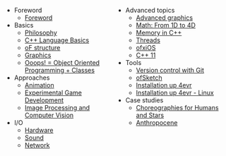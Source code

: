 <div style="width: 50%; float: left;">

<ul>
<li>Foreword

<ul>
<li><a href="http://openframeworks.cc/ofBook/chapters/foreword.html">Foreword</a></li>
</ul>
</li>
<li>Basics

<ul>
<li><a href="http://openframeworks.cc/ofBook/chapters/of_philosophy.html">Philosophy</a></li>
<li><a href="http://openframeworks.cc/ofBook/chapters/cplusplus_basics.html">C++ Language Basics</a></li>
<li><a href="http://openframeworks.cc/ofBook/chapters/setup_and_project_structure.html">oF structure</a></li>
<li><a href="http://openframeworks.cc/ofBook/chapters/intro_to_graphics.html">Graphics</a></li>
<li><a href="http://openframeworks.cc/ofBook/chapters/OOPs!.html">Ooops! = Object Oriented Programming + Classes</a></li>
</ul>
</li>
<li>Approaches

<ul>
<li><a href="http://openframeworks.cc/ofBook/chapters/animation.html">Animation</a></li>
<li><a href="http://openframeworks.cc/ofBook/chapters/game_design.html">Experimental Game Development</a></li>
<li><a href="http://openframeworks.cc/ofBook/chapters/image_processing_computer_vision.html">Image Processing and Computer Vision</a></li>
</ul>
</li>
<li>I/O

<ul>
<li><a href="http://openframeworks.cc/ofBook/chapters/hardware.html">Hardware</a></li>
<li><a href="http://openframeworks.cc/ofBook/chapters/sound.html">Sound</a></li>
<li><a href="http://openframeworks.cc/ofBook/chapters/network.html">Network</a></li>
</ul>
</li>

</ul> 
</div>
<div style="width: 50%; float: left;">
<ul>

<li>Advanced topics

<ul>
<li><a href="http://openframeworks.cc/ofBook/chapters/advanced_graphics.html">Advanced graphics</a></li>
<li><a href="http://openframeworks.cc/ofBook/chapters/math.html">Math: From 1D to 4D</a></li>
<li><a href="http://openframeworks.cc/ofBook/chapters/memory.html">Memory in C++</a></li>
<li><a href="http://openframeworks.cc/ofBook/chapters/threads.html">Threads</a></li>
<li><a href="http://openframeworks.cc/ofBook/chapters/ios.html">ofxiOS</a></li>
<li><a href="http://openframeworks.cc/ofBook/chapters/c++11.html">C++ 11</a></li>
</ul>
</li>
<li>Tools

<ul>
<li><a href="http://openframeworks.cc/ofBook/chapters/version_control_with_git.html">Version control with Git</a></li>
<li><a href="http://openframeworks.cc/ofBook/chapters/ofSketch.html">ofSketch</a></li>
<li><a href="http://openframeworks.cc/ofBook/chapters/installation_up_4evr_macosx.html">Installation up 4evr</a></li>
<li><a href="http://openframeworks.cc/ofBook/chapters/installation_up_4evr_linux.html">Installation up 4evr - Linux</a></li>
</ul>
</li>
<li>Case studies

<ul>
<li><a href="http://openframeworks.cc/ofBook/chapters/project_eva.html">Choreographies for Humans and Stars</a></li>
<li><a href="http://openframeworks.cc/ofBook/chapters/project_joel.html">Anthropocene</a></li>
</ul>
</li>
</ul>
</div>